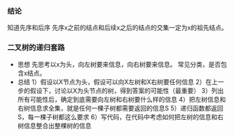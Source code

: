 ### 结论
知道先序和后序
先序x之前的结点和后续x之后的结点的交集一定为x的祖先结点。

### 二叉树的递归套路
- 思想
  先思考以x为头，向左树要来信息，向右树要来信息。
  常见分类，是否包含x结点。
- 总结
  1）假设以X节点为头，假设可以向X左树和X右树要任何信息
  2）在上一步的假设下，讨论以X为头节点的树，得到答案的可能性（最重要）
  3）列出所有可能性后，确定到底需要向左树和右树要什么样的信息
  4）把左树信息和右树信息求全集，就是任何一棵子树都需要返回的信息S
  5）递归函数都返回S，每一棵子树都这么要求
  6）写代码，在代码中考虑如何把左树的信息和右树信息整合出整棵树的信息
